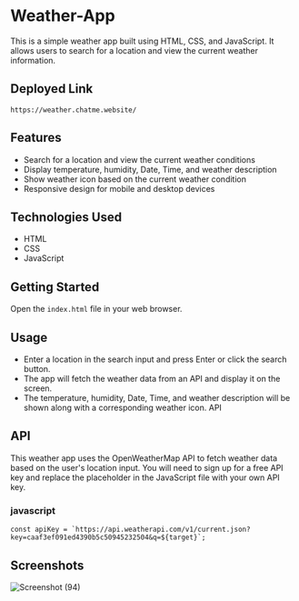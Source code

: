 # Weather-App
This is a simple weather app built using HTML, CSS, and JavaScript. It allows users to search for a location and view the current weather information.

## Deployed Link
```
https://weather.chatme.website/
```


## Features
- Search for a location and view the current weather conditions
- Display temperature, humidity, Date, Time, and weather description
- Show weather icon based on the current weather condition
- Responsive design for mobile and desktop devices


## Technologies Used
- HTML
- CSS
- JavaScript

## Getting Started
Open the `index.html` file in your web browser.

## Usage
- Enter a location in the search input and press Enter or click the search button.
- The app will fetch the weather data from an API and display it on the screen.
- The temperature, humidity, Date, Time, and weather description will be shown along with a corresponding weather icon.
API


## API
This weather app uses the OpenWeatherMap API to fetch weather data based on the user's location input. You will need to sign up for a free API key and replace the placeholder in the JavaScript file with your own API key.

### javascript
```
const apiKey = `https://api.weatherapi.com/v1/current.json?key=caaf3ef091ed4390b5c50945232504&q=${target}`;
```

## Screenshots
![Screenshot (94)](https://github.com/suman527/Weather-App/assets/109234120/f88a3140-4997-4b41-a7ad-525aa8567769)

